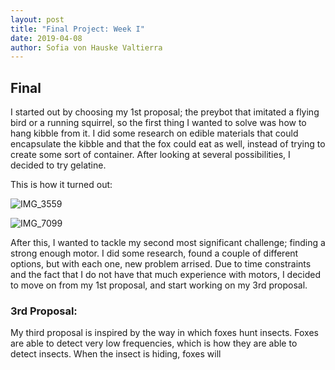 ```yaml
---
layout: post
title: "Final Project: Week I"
date: 2019-04-08
author: Sofia von Hauske Valtierra
---
```



## Final

I started out by choosing my 1st proposal; the preybot that imitated a flying bird or a running squirrel, so the first thing I wanted to solve was how to hang kibble from it. I did some research on edible materials that could encapsulate the kibble and that the fox could eat as well, instead of trying to create some sort of container. After looking at several possibilities, I decided to try gelatine. 

This is how it turned out:

![IMG_3559](https://user-images.githubusercontent.com/43420227/55801329-d3238400-5aa3-11e9-8bf5-df4dddc22532.jpeg)

![IMG_7099](https://user-images.githubusercontent.com/43420227/55801330-d3238400-5aa3-11e9-819a-4e87df1e3d2b.jpeg)


After this, I wanted to tackle my second most significant challenge; finding a strong enough motor. I did some research, found a couple of different options, but with each one, new problem arrised. Due to time constraints and the fact that I do not have that much experience with motors, I decided to move on from my 1st proposal, and start working on my 3rd proposal. 

### 3rd Proposal:

My third proposal is inspired by the way in which foxes hunt insects. Foxes are able to detect very low frequencies, which is how they are able to detect insects. When the insect is hiding, foxes will 
